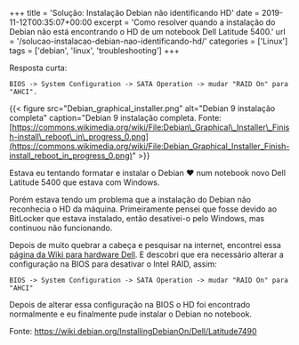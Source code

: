 +++
title = 'Solução: Instalação Debian não identificando HD'
date = 2019-11-12T00:35:07+00:00
excerpt = 'Como resolver quando a instalação do Debian não está encontrando o HD de um notebook Dell Latitude 5400.'
url = '/solucao-instalacao-debian-nao-identificando-hd/'
categories = ['Linux']
tags = ['debian', 'linux', 'troubleshooting']
+++


Resposta curta:

`BIOS -> System Configuration -> SATA Operation -> mudar "RAID On" para "AHCI".`


{{< figure src="Debian_graphical_installer.png" alt="Debian 9 instalação completa" caption="Debian 9 instalação completa. Fonte: [https://commons.wikimedia.org/wiki/File:Debian\_Graphical\_Installer\_Finish-install\_reboot\_in\_progress_0.png](https://commons.wikimedia.org/wiki/File:Debian_Graphical_Installer_Finish-install_reboot_in_progress_0.png)" >}}

Estava eu tentando formatar e instalar o Debian ❤ num notebook novo Dell Latitude 5400 que estava com Windows.

Porém estava tendo um problema que a instalação do Debian não reconhecia o HD da máquina. Primeiramente pensei que fosse devido ao BitLocker que estava instalado, então desativei-o pelo Windows, mas continuou não funcionando.

Depois de muito quebrar a cabeça e pesquisar na internet, encontrei essa [página da Wiki para hardware Dell](https://wiki.debian.org/InstallingDebianOn/Dell). E descobri que era necessário alterar a configuração na BIOS para desativar o Intel RAID, assim:

`BIOS -> System Configuration -> SATA Operation -> mudar "RAID On" para "AHCI"`

Depois de alterar essa configuração na BIOS o HD foi encontrado normalmente e eu finalmente pude instalar o Debian no notebook.

Fonte: <https://wiki.debian.org/InstallingDebianOn/Dell/Latitude7490>
